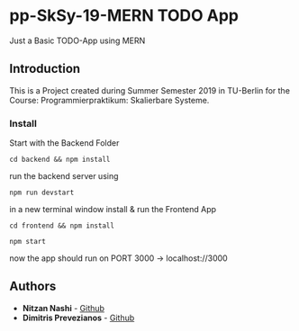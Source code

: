 # pp-SkSy-19-MERN TODO App

Just a Basic TODO-App using MERN


## Introduction

This is a Project created during Summer Semester 2019 in TU-Berlin for the Course: Programmierpraktikum: Skalierbare Systeme.


### Install

Start with the Backend Folder
```
cd backend && npm install
```

run the backend server using
```
npm run devstart
```

in a new terminal window install & run the Frontend App
```
cd frontend && npm install
```
```
npm start
```

now the app should run on PORT 3000 -> localhost://3000


## Authors

* **Nitzan Nashi** - [Github](https://github.com/nitzanashi)
* **Dimitris Prevezianos** - [Github](https://github.com/d151)


